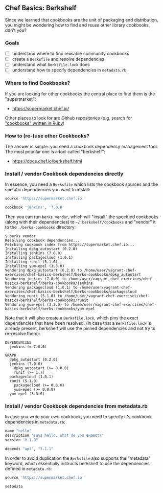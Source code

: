 ## Chef Basics: Berkshelf

Since we learned that cookbooks are the unit of packaging and distribution,
you might be wondering how to find and reuse other library cookbooks, don't you?

### Goals

 * [ ] understand where to find reusable community cookbooks
 * [ ] create a `Berksfile` and resolve dependencies
 * [ ] understand what `Berksfile.lock` does
 * [ ] understand how to specify dependencies in `metadata.rb`

### Where to find Cookbooks?

If you are looking for other cookbooks the central place to find them is the "supermarket":

 * https://supermarket.chef.io/

Other places to look for are Github repositories (e.g. search for ["cookbooks" written in Ruby](https://github.com/search?l=Ruby&q=cookbook&type=Repositories))

### How to (re-)use other Cookbooks?

The answer is simple: you need a cookbook dependency management tool. The most popular one is a tool called "berkshelf":

 * https://docs.chef.io/berkshelf.html

### Install / vendor Cookbook dependencies directly

In essence, you need a `Berksfile` which lists the cookbook sources and the specific dependencies you want to install:
```ruby
source 'https://supermarket.chef.io'

cookbook 'jenkins', '7.0.0'
```

Then you can run `berks vendor`, which will "install" the specified cookbooks (along with their dependencies) to `~/.berkshelf/cookbooks` and "vendor" it to the `./berks-cookbooks` directory:
```
$ berks vendor
Resolving cookbook dependencies...
Fetching cookbook index from https://supermarket.chef.io...
Installing dpkg_autostart (0.2.0)
Installing jenkins (7.0.0)
Installing packagecloud (1.0.1)
Installing runit (5.1.0)
Installing yum-epel (3.3.0)
Vendoring dpkg_autostart (0.2.0) to /home/user/vagrant-chef-exercises/chef-basics-berkshelf/berks-cookbooks/dpkg_autostart
Vendoring jenkins (7.0.0) to /home/user/vagrant-chef-exercises/chef-basics-berkshelf/berks-cookbooks/jenkins
Vendoring packagecloud (1.0.1) to /home/user/vagrant-chef-exercises/chef-basics-berkshelf/berks-cookbooks/packagecloud
Vendoring runit (5.1.0) to /home/user/vagrant-chef-exercises/chef-basics-berkshelf/berks-cookbooks/runit
Vendoring yum-epel (3.3.0) to /home/user/vagrant-chef-exercises/chef-basics-berkshelf/berks-cookbooks/yum-epel
```

Note that it will also create a `Berksfile.lock`, which pins the exact dependencies that have been resolved.
(in case that a `Berksfile.lock` is already present, berkshelf will use the pinned dependencies and not try
to re-resolve them):
```
DEPENDENCIES
  jenkins (= 7.0.0)

GRAPH
  dpkg_autostart (0.2.0)
  jenkins (7.0.0)
    dpkg_autostart (>= 0.0.0)
    runit (>= 1.7)
  packagecloud (1.0.1)
  runit (5.1.0)
    packagecloud (>= 0.0.0)
    yum-epel (>= 0.0.0)
  yum-epel (3.3.0)
```

### Install / vendor Cookbook dependencies from metadata.rb

In case you write your own cookbook, you need to specify it's cookbook dependencies in `metadata.rb`:
```ruby
name "hello"
description "says hello, what do you expect?"
version "0.1.0"

depends "apt", "7.1.1"
```

In order to avoid duplication the `Berksfile` also supports the "metadata" keyword, which essentially
instructs berkshelf to use the dependencies defined in `metadata.rb`:
```ruby
source 'https://supermarket.chef.io'

metadata
```